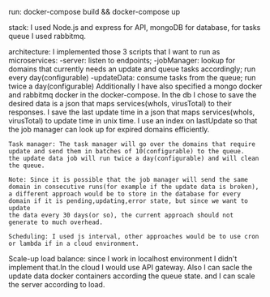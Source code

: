run: docker-compose build && docker-compose up


stack:
I used Node.js and express for API, mongoDB for database,
for tasks queue I used rabbitmq.


architecture:
    I implemented those 3 scripts that I want to run as microservices:
    -server: listen to endpoints;
    -jobManager: lookup for domains that currently needs an update and queue tasks accordingly; run every day(configurable)
    -updateData: consume tasks from the queue; run twice a day(configurable)
    Additionally I have also specified a mongo docker and rabbitmq docker in the docker-compose.
    In the db I chose to save the desired data is a json that maps services(whoIs, virusTotal) to their responses.
    I save the last update time in a json that maps services(whoIs, virusTotal) to update time in unix time.
    I use an index on lastUpdate so that the job manager can look up for expired domains efficiently.

    Task manager: The task manager will go over the domains that require update and send them in batches of 10(configurable) to the queue.
    the update data job will run twice a day(configurable) and will clean the queue.

    Note: Since it is possible that the job manager will send the same domain in consecutive runs(for example if the update data is broken),
    a different approach would be to store in the database for every domain if it is pending,updating,error state, but since we want to update
    the data every 30 days(or so), the current approach should not generate to much overhead.

    Scheduling: I used js interval, other approaches would be to use cron or lambda if in a cloud environment.
    

Scale-up
    load balance: since I work in localhost environment I didn't implement that.In the cloud I would use API gateway.
    Also I can sacle the update data docker containers according the queue state. and I can scale the server according to load.



